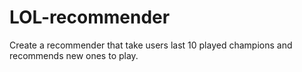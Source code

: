 # LOL-recommender
Create a recommender that take users last 10 played champions and recommends new ones to play. 
